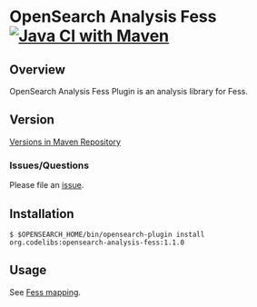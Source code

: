 OpenSearch Analysis Fess
[![Java CI with Maven](https://github.com/codelibs/opensearch-analysis-fess/actions/workflows/maven.yml/badge.svg)](https://github.com/codelibs/opensearch-analysis-fess/actions/workflows/maven.yml)
=======================

## Overview

OpenSearch Analysis Fess Plugin is an analysis library for Fess.

## Version

[Versions in Maven Repository](https://repo1.maven.org/maven2/org/codelibs/opensearch-analysis-fess/)

### Issues/Questions

Please file an [issue](https://github.com/codelibs/opensearch-analysis-fess/issues "issue").

## Installation

    $ $OPENSEARCH_HOME/bin/opensearch-plugin install org.codelibs:opensearch-analysis-fess:1.1.0

## Usage

See [Fess mapping](https://github.com/codelibs/fess/blob/master/src/main/resources/fess_indices/fess.json).

